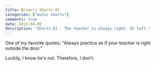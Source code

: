 ```yaml
---
title: Brian's Shorts 01
categories: ["music shorts"]
comments: true
date: 2015-04-06
description: "Shorts 01 - The teacher is always right. Or left."
---
```


One of my favorite quotes: "Always practice as if your teacher is right outside the door."

Luckily, I know he's not. Therefore, I don't.
